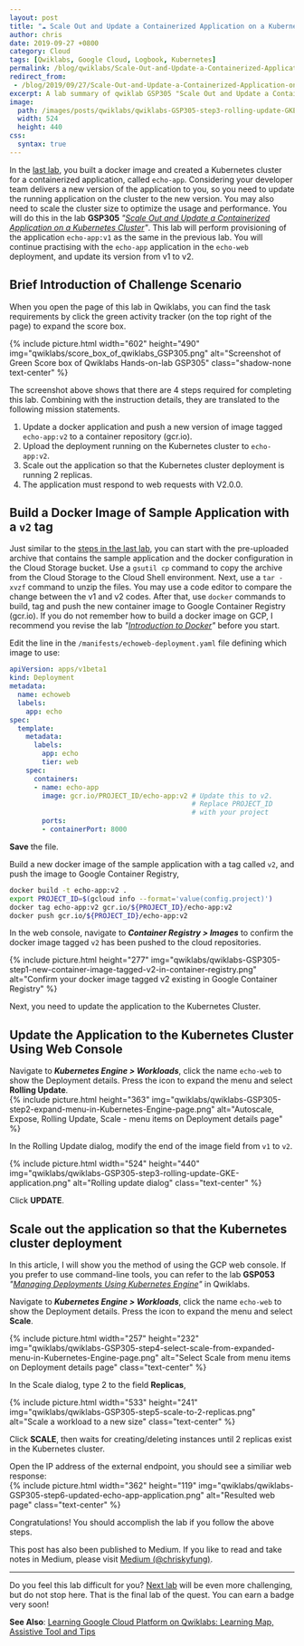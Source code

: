 ```yaml
---
layout: post
title: "☁ Scale Out and Update a Containerized Application on a Kubernetes Cluster"
author: chris
date: 2019-09-27 +0800
category: Cloud
tags: [Qwiklabs, Google Cloud, Logbook, Kubernetes]
permalink: /blog/qwiklabs/Scale-Out-and-Update-a-Containerized-Application-on-a-Kubernetes-Cluster
redirect_from:
 - /blog/2019/09/27/Scale-Out-and-Update-a-Containerized-Application-on-a-Kubernetes-Cluster
excerpt: A lab summary of qwiklab GSP305 "Scale Out and Update a Containerized Application on a Kubernetes Cluster" | 1. Build a Docker Image of Sample Application with a `v2` tag | 2. Update the Application to the Kubernetes Cluster Using Web Console | 3. Scale out the application so that the Kubernetes cluster deployment
image: 
  path: /images/posts/qwiklabs/qwiklabs-GSP305-step3-rolling-update-GKE-application.png
  width: 524
  height: 440
css:
  syntax: true
---
```


In the [last lab](/blog/qwiklabs/Build-and-Deploy-a-Docker-Image-to-a-Kubernetes-Cluster), you built a docker image and created a Kubernetes cluster for a containerized application, called `echo-app`. Considering your developer team delivers a new version of the application to you, so you need to update the running application on the cluster to the new version. You may also need to scale the cluster size to optimize the usage and performance. You will do this in the lab **GSP305** _"[Scale Out and Update a Containerized Application on a Kubernetes Cluster](https://www.qwiklabs.com/focuses/1739?parent=catalog)"_. This lab will perform provisioning of the application `echo-app:v1` as the same in the previous lab. You will continue practising with the `echo-app` application in the `echo-web` deployment, and update its version from v1 to v2.

## Brief Introduction of Challenge Scenario

When you open the page of this lab in Qwiklabs, you can find the task requirements by click the green activity tracker (on the top right of the page) to expand the score box.

{% include picture.html width="602" height="490" img="qwiklabs/score_box_of_qwiklabs_GSP305.png" alt="Screenshot of Green Score box of Qwiklabs Hands-on-lab GSP305" class="shadow-none text-center" %}

The screenshot above shows that there are 4 steps required for completing this lab. Combining with the instruction details, they are translated to the following mission statements.

1. Update a docker application and push a new version of image tagged `echo-app:v2` to a container repository (gcr.io).
2. Upload the deployment running on the Kubernetes cluster to `echo-app:v2`.
3. Scale out the application so that the Kubernetes cluster deployment is running 2 replicas.
4. The application must respond to web requests with V2.0.0.

## Build a Docker Image of Sample Application with a `v2` tag

Just similar to the [steps in the last lab](/blog/qwiklabs/Build-and-Deploy-a-Docker-Image-to-a-Kubernetes-Cluster), you can start with the pre-uploaded archive that contains the sample application and the docker configuration in the Cloud Storage bucket. Use a `gsutil cp` command to copy the archive from the Cloud Storage to the Cloud Shell environment. Next, use a `tar -xvzf` command to unzip the files. You may use a code editor to compare the change between the v1 and v2 codes. After that, use `docker` commands to build, tag and push the new container image to Google Container Registry (gcr.io). If you do not remember how to build a docker image on GCP, I recommend you revise the lab _"[Introduction to Docker](https://www.qwiklabs.com/focuses/1029?parent=catalog)"_ before you start.

Edit the line in the `/manifests/echoweb-deployment.yaml` file defining which image to use:
```yaml
apiVersion: apps/v1beta1
kind: Deployment
metadata:
  name: echoweb
  labels:
    app: echo
spec:
  template:
    metadata:
      labels:
        app: echo
        tier: web
    spec:
      containers:
      - name: echo-app
        image: gcr.io/PROJECT_ID/echo-app:v2 # Update this to v2.
                                             # Replace PROJECT_ID
                                             # with your project
        ports:
        - containerPort: 8000
```

**Save** the file.

Build a new docker image of the sample application with a tag called `v2`, and push the image to Google Container Registry,

```bash
docker build -t echo-app:v2 .
export PROJECT_ID=$(gcloud info --format='value(config.project)')
docker tag echo-app:v2 gcr.io/${PROJECT_ID}/echo-app:v2
docker push gcr.io/${PROJECT_ID}/echo-app:v2
```

In the web console, navigate to _**Container Registry > Images**_ to confirm the docker image tagged `v2` has been pushed to the cloud repositories.

{% include picture.html height="277" img="qwiklabs/qwiklabs-GSP305-step1-new-container-image-tagged-v2-in-container-registry.png" alt="Confirm your docker image tagged v2 existing in Google Container Registry" %}

Next, you need to update the application to the Kubernetes Cluster.

## Update the Application to the Kubernetes Cluster Using Web Console

Navigate to _**Kubernetes Engine > Workloads**_, click the name `echo-web` to show the Deployment details. Press the <i class='fas fa-list-ul'></i> icon to expand the menu and select **Rolling Update**.<br>
{% include picture.html height="363" img="qwiklabs/qwiklabs-GSP305-step2-expand-menu-in-Kubernetes-Engine-page.png" alt="Autoscale, Expose, Rolling Update, Scale - menu items on Deployment details page" %}

In the Rolling Update dialog, modify the end of the image field from `v1` to `v2`.

{% include picture.html width="524" height="440" img="qwiklabs/qwiklabs-GSP305-step3-rolling-update-GKE-application.png" alt="Rolling update dialog" class="text-center" %}

Click **UPDATE**.

## Scale out the application so that the Kubernetes cluster deployment

In this article, I will show you the method of using the GCP web console. If you prefer to use command-line tools, you can refer to the lab **GSP053** _"[Managing Deployments Using Kubernetes Engine](https://google.qwiklabs.com/focuses/639?parent=catalog)"_ in Qwiklabs.

Navigate to _**Kubernetes Engine > Workloads**_, click the name `echo-web` to show the Deployment details. Press the <i class='fas fa-list-ul'></i> icon to expand the menu and select **Scale**.<br>

{% include picture.html width="257" height="232" img="qwiklabs/qwiklabs-GSP305-step4-select-scale-from-expanded-menu-in-Kubernetes-Engine-page.png" alt="Select Scale from menu items on Deployment details page" class="text-center" %}

In the Scale dialog, type 2 to the field **Replicas**,

{% include picture.html width="533" height="241" img="qwiklabs/qwiklabs-GSP305-step5-scale-to-2-replicas.png" alt="Scale a workload to a new size" class="text-center" %}

Click **SCALE**, then waits for creating/deleting instances until 2 replicas exist in the Kubernetes cluster.

Open the IP address of the external endpoint, you should see a similiar web response:<br>
{% include picture.html width="362" height="119" img="qwiklabs/qwiklabs-GSP305-step6-updated-echo-app-application.png" alt="Resulted web page" class="text-center" %}

Congratulations! You should accomplish the lab if you follow the above steps.

This post has also been published to Medium. If you like to read and take notes in Medium, please visit [Medium (@chriskyfung)](https://medium.com/@chriskyfung/qwiklab-logbook-scale-out-and-update-a-containerized-application-on-a-kubernetes-cluster-e08aa89e6aee).

* * *

Do you feel this lab difficult for you? [Next lab](/blog/qwiklabs/Migrate-a-MySQL-Database-to-Google-Cloud-SQL) will be even more challenging, but do not stop here. That is the final lab of the quest. You can earn a badge very soon!

**See Also**: [Learning Google Cloud Platform on Qwiklabs: Learning Map, Assistive Tool and Tips](/blog/qwiklabs/Qwiklabs-User-Tips-for-Learning_Google_Cloud_Platform)
